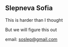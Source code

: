 ## Slepneva Sofia


This is harder than I thought

But we will figure this out

email: soslep@gmail.com
